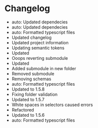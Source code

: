 # Changelog 
- auto: Updated dependecies
- auto: Updated dependecies
- auto: Formatted typescript files
- Updated changelog
- Updated project information
- Updating semantic tokens
- Updated
- Ooops reverting submodule
- Updated
- Added submodule in new folder
- Removed submodule
- Removing schemas
- auto: Formatted typescript files
- Updated to 1.5.8
- Fixing folder validation
- Updated to 1.5.7
- White spaces in selectors caused errors
- Refactored
- Updated to 1.5.6
- auto: Formatted typescript files